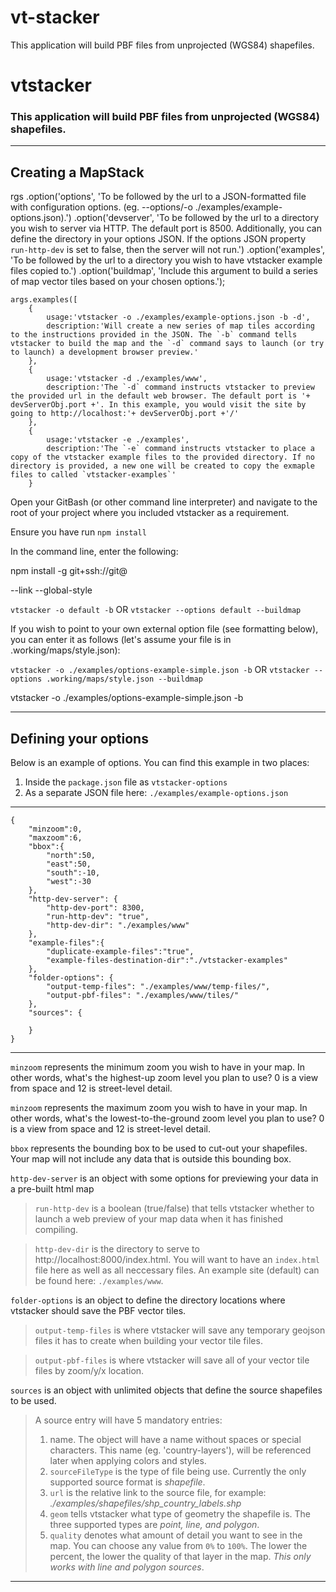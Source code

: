 # vt-stacker
This application will build PBF files from unprojected (WGS84) shapefiles.

# vtstacker

### This application will build PBF files from unprojected (WGS84) shapefiles.

---

## Creating a MapStack


rgs
        .option('options', 'To be followed by the url to a JSON-formatted file with configuration options. (eg. --options/-o ./examples/example-options.json).')
        .option('devserver', 'To be followed by the url to a directory you wish to server via HTTP. The default port is 8500.  Additionally, you can define the directory in your options JSON. If the options JSON property `run-http-dev` is set to false, then the server will not run.')
        .option('examples', 'To be followed by the url to a directory you wish to have vtstacker example files copied to.')
        .option('buildmap', 'Include this argument to build a series of map vector tiles based on your chosen options.');

    args.examples([
        {
            usage:'vtstacker -o ./examples/example-options.json -b -d',
            description:'Will create a new series of map tiles according to the instructions provided in the JSON. The `-b` command tells vtstacker to build the map and the `-d` command says to launch (or try to launch) a development browser preview.'
        },
        {
            usage:'vtstacker -d ./examples/www',
            description:'The `-d` command instructs vtstacker to preview the provided url in the default web browser. The default port is '+ devServerObj.port +'. In this example, you would visit the site by going to http://localhost:'+ devServerObj.port +'/'
        },
        {
            usage:'vtstacker -e ./examples',
            description:'The `-e` command instructs vtstacker to place a copy of the vtstacker example files to the provided directory. If no directory is provided, a new one will be created to copy the exmaple files to called `vtstacker-examples`'
        }


Open your GitBash (or other command line interpreter) and navigate to the root of your project where you included vtstacker as a requirement.

Ensure you have run `npm install`

In the command line, enter the following:

npm install -g git+ssh://git@

--link --global-style

`vtstacker -o default -b` OR `vtstacker --options default --buildmap`

If you wish to point to your own external option file (see formatting below), you can enter it as follows (let's assume your file is in .working/maps/style.json):

`vtstacker -o ./examples/options-example-simple.json -b` OR `vtstacker --options .working/maps/style.json --buildmap`

vtstacker -o ./examples/options-example-simple.json -b

---

## Defining your options

Below is an example of options. You can find this example in two places:
1. Inside the `package.json` file as `vtstacker-options`
2. As a separate JSON file here: `./examples/example-options.json`

---
````
{
    "minzoom":0,
    "maxzoom":6,
    "bbox":{
        "north":50,
        "east":50,
        "south":-10,
        "west":-30
    },
    "http-dev-server": {
        "http-dev-port": 8300,
        "run-http-dev": "true",
        "http-dev-dir": "./examples/www"
    },
    "example-files":{
        "duplicate-example-files":"true",
        "example-files-destination-dir":"./vtstacker-examples"
    },
    "folder-options": {
        "output-temp-files": "./examples/www/temp-files/",
        "output-pbf-files": "./examples/www/tiles/"
    },
    "sources": {

    }
}
````
---

`minzoom` represents the minimum zoom you wish to have in your map. In other words, what's the highest-up zoom level you plan to use? 0 is a view from space and 12 is street-level detail.

`minzoom` represents the maximum zoom you wish to have in your map. In other words, what's the lowest-to-the-ground zoom level you plan to use? 0 is a view from space and 12 is street-level detail.

`bbox` represents the bounding box to be used to cut-out your shapefiles. Your map will not include any data that is outside this bounding box.

`http-dev-server` is an object with some options for previewing your data in a pre-built html map

> `run-http-dev` is a boolean (true/false) that tells vtstacker whether to launch a web preview of your map data when it has finished compiling.

> `http-dev-dir` is the directory to serve to http://localhost:8000/index.html. You will want to have an `index.html` file here as well as all neccessary files. An example site (default) can be found here: `./examples/www`.

`folder-options` is an object to define the directory locations where vtstacker should save the PBF vector tiles.

> `output-temp-files` is where vtstacker will save any temporary geojson files it has to create when building your vector tile files.

> `output-pbf-files` is where vtstacker will save all of your vector tile files by zoom/y/x location.

`sources` is an object with unlimited objects that define the source shapefiles to be used.

> A source entry will have 5 mandatory entries:
>  1. name. The object will have a name without spaces or special characters. This name (eg. 'country-layers'), will be referenced later when applying colors and styles.
>  2. `sourceFileType` is the type of file being use. Currently the only supported source format is <i>shapefile</i>.
>  3. `url` is the relative link to the source file, for example: <i>./examples/shapefiles/shp_country_labels.shp</i>
>  4. `geom` tells vtstacker what type of geometry the shapefile is. The three supported types are <i>point, line, and polygon</i>.
>  5. `quality` denotes what amount of detail you want to see in the map. You can choose any value from `0%` to `100%`. The lower the percent, the lower the quality of that layer in the map. <i>This only works with line and polygon sources</i>.

---
